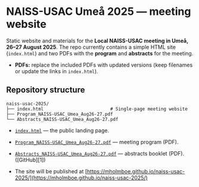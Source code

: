 # NAISS-USAC Umeå 2025 — meeting website

Static website and materials for the **Local NAISS-USAC meeting in Umeå, 26–27 August 2025**. The repo currently contains a simple HTML site (`index.html`) and two PDFs with the **program** and **abstracts** for the meeting.

* **PDFs:** replace the included PDFs with updated versions (keep filenames or update the links in `index.html`).

## Repository structure

```
naiss-usac-2025/
├── index.html                         # Single-page meeting website
├── Program_NAISS-USAC_Umea_Aug26-27.pdf
└── Abstracts_NAISS-USAC_Umea_Aug26-27.pdf
```

* [`index.html`](./index.html) — the public landing page.
* [`Program_NAISS-USAC_Umea_Aug26-27.pdf`](./Program_NAISS-USAC_Umea_Aug26-27.pdf) — meeting program (PDF).
* [`Abstracts_NAISS-USAC_Umea_Aug26-27.pdf`](./Abstracts_NAISS-USAC_Umea_Aug26-27.pdf) — abstracts booklet (PDF). ([GitHub][1])

* The site will be published at [https://mholmboe.github.io/naiss-usac-2025/](https://mholmboe.github.io/naiss-usac-2025/)


